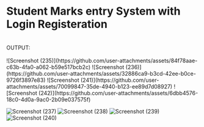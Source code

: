 # Student Marks entry System with Login Registeration
<br>
OUTPUT:
<br>
<br>
![Screenshot (235)](https://github.com/user-attachments/assets/84f78aae-c63b-4fa0-a062-b59e517bcb2c)
![Screenshot (236)](https://github.com/user-attachments/assets/32886ca9-b3cd-42ee-b0ce-9726f3897e83)
![Screenshot (241)](https://github.com/user-attachments/assets/70099847-35de-4940-b123-ee89d7d08927)
![Screenshot (242)](https://github.com/user-attachments/assets/6dbb4576-18c0-4d0a-9ac0-2b09e037575f)

![Screenshot (237)](https://github.com/user-attachments/assets/02ff204a-6b41-4c16-ab34-051f9f806858)
![Screenshot (238)](https://github.com/user-attachments/assets/a910e8fb-6cba-4e3f-926b-f7bddaeab342)
![Screenshot (239)](https://github.com/user-attachments/assets/f3ddd509-057d-4360-893f-2555eb18eeb3)
![Screenshot (240)](https://github.com/user-attachments/assets/879dff76-72fd-4602-9142-af20f62daab2)



